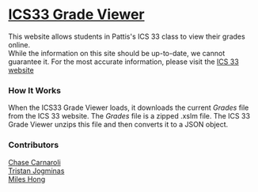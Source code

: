 # [ICS33 Grade Viewer](https://chasec99.github.io/ICS33-Grade-Viewer/)
This website allows students in Pattis's ICS 33 class to view their grades online.  
While the information on this site should be up-to-date, we cannot guarantee it.
For the most accurate information, please visit the [ICS 33 website](https://www.ics.uci.edu/~pattis/ICS-33/)

### How It Works
When the ICS33 Grade Viewer loads, it downloads the current *Grades* file from the ICS 33 website.
The *Grades* file is a zipped .xslm file.
The ICS 33 Grade Viewer unzips this file and then converts it to a JSON object.


### Contributors
[Chase Carnaroli](https://www.linkedin.com/in/chase-carnaroli-5ba365141/)  
[Tristan Jogminas](https://www.linkedin.com/in/tristan-jogminas/)  
[Miles Hong](https://github.com/wontonlegend)  
